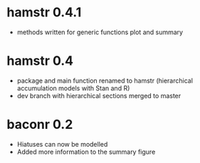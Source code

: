 
# hamstr 0.4.1

* methods written for generic functions plot and summary


# hamstr 0.4

* package and main function renamed to hamstr (hierarchical accumulation models with Stan and R)
* dev branch with hierarchical sections merged to master


# baconr 0.2

* Hiatuses can now be modelled
* Added more information to the summary figure